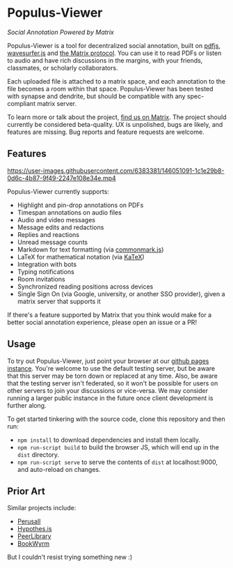 # Populus-Viewer
*Social Annotation Powered by Matrix*

Populus-Viewer is a tool for decentralized social annotation, built on
[pdfjs](https://mozilla.github.io/pdf.js/),
[wavesurfer.js](https://wavesurfer-js.org/) and [the Matrix
protocol](https://matrix.org). You can use it to read PDFs or listen to audio
and have rich discussions in the margins, with your friends, classmates, or
scholarly collaborators.

Each uploaded file is attached to a matrix space, and each annotation to the
file becomes a room within that space. Populus-Viewer has been tested with
synapse and dendrite, but should be compatible with any spec-compliant matrix
server.

To learn more or talk about the project, [find us on Matrix](https://matrix.to/#/#opentower:matrix.org).
The project should currently be considered beta-quality. UX is 
unpolished, bugs are likely, and features are missing. Bug reports and 
feature requests are welcome.

## Features

https://user-images.githubusercontent.com/6383381/146051091-1c1e29b8-0d6c-4b87-9f49-2247e108e34e.mp4

Populus-Viewer currently supports:

- Highlight and pin-drop annotations on PDFs 
- Timespan annotations on audio files
- Audio and video messages
- Message edits and redactions
- Replies and reactions
- Unread message counts
- Markdown for text formatting (via [commonmark.js](https://github.com/commonmark/commonmark.js))
- LaTeX for mathematical notation (via [KaTeX](https://katex.org))
- Integration with bots
- Typing notifications
- Room invitations
- Synchronized reading positions across devices
- Single Sign On (via Google, university, or another SSO provider), given a matrix server that supports it

If there's a feature supported by Matrix that you think would make for a 
better social annotation experience, please open an issue or a PR!

## Usage

To try out Populus-Viewer, just point your browser at our [github pages
instance](https://opentower.github.io/populus-viewer). You're welcome to use
the default testing server, but be aware that this server may be torn down or
replaced at any time. Also, be aware that the testing server isn't federated,
so it won't be possible for users on other servers to join your discussions or
vice-versa. We may consider running a larger public instance in the future once
client development is further along.

To get started tinkering with the source code, clone this repository and then
run:

* `npm install` to download dependencies and install them locally.
* `npm run-script build` to build the browser JS, which will end up in the `dist` directory. 
* `npm run-script serve` to serve the contents of `dist` at localhost:9000, and auto-reload on changes.

## Prior Art

Similar projects include:

- [Perusall](https://perusall.com)
- [Hypothes.is](https://web.hypothes.is)
- [PeerLibrary](https://peerlibrary.org)
- [BookWyrm](https://joinbookwyrm.com)

But I couldn't resist trying something new :)
